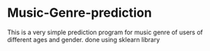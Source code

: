 # Music-Genre-prediction
This is a very simple prediction program for music genre of users of different ages and gender.
done using sklearn library 
